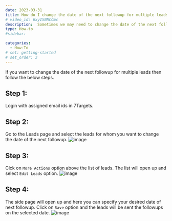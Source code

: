 ```yaml
---
date: 2023-03-31
title: How do I change the date of the next followup for multiple leads?
# video_id: 6xyI5NNCCmc
description:  Sometimes we may need to change the date of the next followup for multiple leads. This article shows hoe to do it.
type: How-to
#sidebar:

categories:
  - How-To
# set: getting-started
# set_order: 3
---
```


If you want to change the date of the next followup for multiple leads then follow the below steps.
## Step 1:
Login with assigned email ids in 7Targets.
## Step 2:
Go to the Leads page and select the leads for whom you want to change the date of the next followup.
![image](../../images/step_process2.PNG)
## Step 3:
Clck on `More Actions` option above the list of leads. The list will open up and select `Edit Leads` option.
![image](../../images/step_process3.PNG)
## Step 4:
The side page will open up and here you can specify
your desired date of next followup. Click on `Save` option and the leads will be sent the followups on the selected date.
![image](../../images/step_process4.PNG)